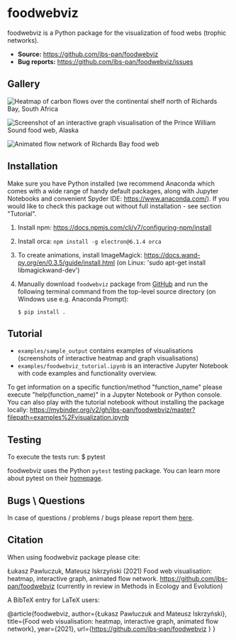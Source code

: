 foodwebviz
==========

foodwebviz is a Python package for the visualization of food webs (trophic networks).

- **Source:** https://github.com/ibs-pan/foodwebviz
- **Bug reports:** https://github.com/ibs-pan/foodwebviz/issues

Gallery
-------
![Heatmap of carbon flows over the continental shelf north of Richards Bay, South Africa](https://github.com/ibs-pan/foodwebviz/blob/master/examples/sample_output/Heatmap_Richards_Bay.png)

![Screenshot of an interactive graph visualisation of the Prince William Sound food web, Alaska](https://github.com/ibs-pan/foodwebviz/blob/master/examples/sample_output/Graph_Prince_William_Sound_Alaska.png)

![Animated flow network of Richards Bay food web](https://github.com/ibs-pan/foodwebviz/blob/master/examples/sample_output/Animation_Richards_Bay_South_Africa.gif)



Installation
------------
Make sure you have Python installed (we recommend Anaconda which comes with a wide range of handy default packages, along with Jupyter Notebooks and convenient Spyder IDE: https://www.anaconda.com/). If you would like to check this package out without full installation - see section "Tutorial".

1. Install npm: https://docs.npmjs.com/cli/v7/configuring-npm/install
2. Install orca: `npm install -g electron@6.1.4 orca`
3. To create animations, install ImageMagick: https://docs.wand-py.org/en/0.3.5/guide/install.html (on Linux: 'sudo apt-get install libmagickwand-dev')
4. Manually download ``foodwebviz`` package from [GitHub](https://github.com/ibs-pan/foodwebviz) and run the following terminal command from the
top-level source directory (on Windows use e.g. Anaconda Prompt):

    `$ pip install .`


Tutorial
--------
- ``examples/sample_output`` contains examples of visualisations (screenshots of interactive heatmap and graph visualisations)
- ``examples/foodwebviz_tutorial.ipynb`` is an interactive Jupyter Notebook with code examples and functionality overview.

To get information on a specific function/method "function_name" please execute "help(function_name)" in a Jupyter Notebook or Python console.
You can also play with the tutorial notebook without installing the package locally: https://mybinder.org/v2/gh/ibs-pan/foodwebviz/master?filepath=examples%2Fvisualization.ipynb



Testing
-------
To execute the tests run:
$ pytest 

foodwebviz uses the Python ``pytest`` testing package.  You can learn more
about pytest on their [homepage](https://pytest.org).

Bugs \ Questions
-------

In case of questions / problems / bugs please report them [here](https://github.com/ibs-pan/foodwebviz/issues).


Citation
-------

When using foodwebviz package please cite:

Łukasz Pawluczuk, Mateusz Iskrzyński (2021) Food web visualisation: heatmap, interactive graph, animated flow network. https://github.com/ibs-pan/foodwebviz (currently in review in Methods in Ecology and Evolution)

A BibTeX entry for LaTeX users:

@article{foodwebviz,
author={Łukasz Pawluczuk and Mateusz Iskrzyński},
title={Food web visualisation: heatmap, interactive graph, animated flow network},
year={2021},
url={https://github.com/ibs-pan/foodwebviz }
}
